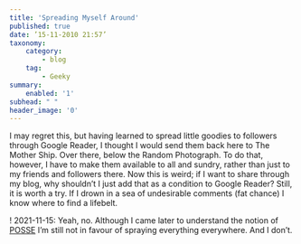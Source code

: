 ```yaml
---
title: 'Spreading Myself Around'
published: true
date: ’15-11-2010 21:57’
taxonomy:
    category:
        - blog
    tag:
        - Geeky
summary:
    enabled: '1'
subhead: " "
header_image: '0'
---
```


I may regret this, but having learned to spread little goodies to followers through Google Reader, I thought I would send them back here to The Mother Ship. Over there, below the Random Photograph. To do that, however, I have to make them available to all and sundry, rather than just to my friends and followers there. Now this is weird; if I want to share through my blog, why shouldn’t I just add that as a condition to Google Reader? Still, it is worth a try. If I drown in a sea of undesirable comments (fat chance) I know where to find a lifebelt.

! 2021-11-15: Yeah, no. Although I came later to understand the notion of [POSSE](https://indieweb.org/POSSE) I’m still not in favour of spraying everything everywhere. And I don’t.
